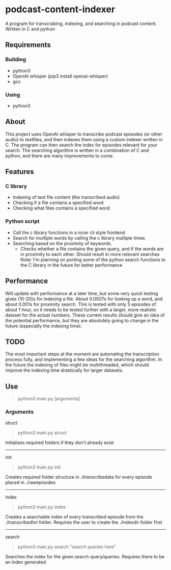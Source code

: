 # podcast-content-indexer
A program for transcrabing, indexing, and searching in podcast content. Written in C and python

## Requirements
### Building
- python3
- OpenAI whisper (pip3 install openai-whisper)
- gcc
### Using
-  python3

## About
This project uses OpenAI whisper to transcribe podcast episodes (or other audio) to textfiles, and then indexes them using a custom indexer written in C. The program can then search the index for episodes relevant for your search. The searching algorithm is written in a combination of C and python, and there are many improvements to come.

## Features
### C library
- Indexing of text file content (the transcribed audio)
- Checking if a file contains a specified word
- Checking what files contains a specified word
### Python script
- Call the c library functions in a nicer cli style frontend
- Search for multiple words by calling the c library multiple times
- Searching based on the proximity of keywords.
  - Checks whether a file contains the given query, and if the words are in proximity to each other. Should result in more relevant searches
Note: I'm planning on porting some of the python search functions to the C library in the future for better performance

## Performance
Will update with performance at a later time, but some very quick testing gives (10-20)s for indexing a file. About 0.0007s for looking up a word, and about 0.001s for proximity search. This is tested with only 5 episodes of about 1 hour, so it needs to be tested further with a larger, more realistic dataset for the actual numbers. These current results should give an idea of the potential performance, but they are absolutely going to change in the future (especially the indexing time).

## TODO
The most important steps at the moment are automating the transcription process fully, and implementing a few ideas for the searching algorithm. In the future the indexing of files might be multithreaded, which should improve the indexing time drastically for larger datasets.

## Use
> python3 main.py [arguments]

### Arguments
struct
> python3 main.py struct

Initializes required folders if they don't already exist

---

init
> python3 main.py init

Creates required folder structure in ./transcribedata for every episode placed in ./rawepisodes

---

index
> python3 main.py index

Creates a searchable index of every transcribed episode from the ./transcribedtxt folder. Requires the user to create the ./indexdir folder first

---

search
> python3 main.py search "search queries here"

Searches the index for the given search query/queries. Requires there to be an index generated
